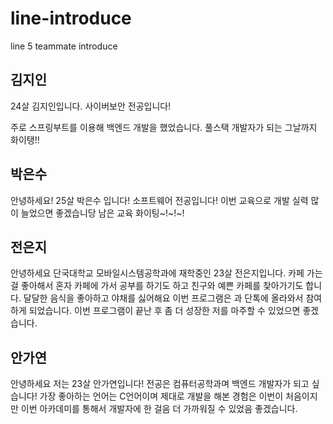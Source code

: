 # line-introduce
line 5 teammate introduce

## 김지인

24살 김지인입니다. 사이버보안 전공입니다!

주로 스프링부트를 이용해 백엔드 개발을 했었습니다. 풀스택 개발자가 되는 그날까지 화이탱!!



## 박은수
안녕하세요! 25살 박은수 입니다! 소프트웨어 전공입니다!
이번 교육으로 개발 실력 많이 늘었으면 좋겠습니당
남은 교육 화이팅~!~!~!


## 전은지
안녕하세요 단국대학교 모바일시스템공학과에 재학중인 23살 전은지입니다.
카페 가는걸 좋아해서 혼자 카페에 가서 공부를 하기도 하고 친구와 예쁜 카페를 찾아가기도 합니다.
달달한 음식을 좋아하고 야채를 싫어해요
이번 프로그램은 과 단톡에 올라와서 참여하게 되었습니다.
이번 프로그램이 끝난 후 좀 더 성장한 저를 마주할 수 있었으면 좋겠습니다.

## 안가연
안녕하세요 저는 23살 안가연입니다!
전공은 컴퓨터공학과며 백엔드 개발자가 되고 싶습니다!
가장 좋아하는 언어는 C언어이며 제대로 개발을 해본 경험은 이번이 처음이지만 이번 아카데미를 통해서
개발자에 한 걸음 더 가까워질 수 있었음 좋겠습니다. 
